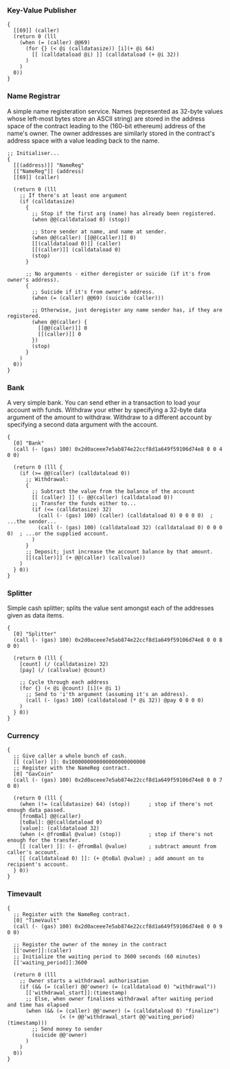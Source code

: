 ### Key-Value Publisher

```
{
  [[69]] (caller)
  (return 0 (lll
    (when (= (caller) @@69)
      (for {} (< @i (calldatasize)) [i](+ @i 64)
        [[ (calldataload @i) ]] (calldataload (+ @i 32))
      )
    )
  0))
}
```

### Name Registrar
A simple name registeration service. Names (represented as 32-byte values whose left-most bytes store an ASCII string) are stored in the address space of the contract leading to the (160-bit ethereum) address of the name's owner.
The owner addresses are similarly stored in the contract's address space with a value leading back to the  name.

```
;; Initialiser...
{
  [[(address)]] "NameReg"
  [["NameReg"]] (address)
  [[69]] (caller)

  (return 0 (lll
    ;; If there's at least one argument
    (if (calldatasize)
      {
        ;; Stop if the first arg (name) has already been registered.
        (when @@(calldataload 0) (stop))

        ;; Store sender at name, and name at sender.
        (when @@(caller) [[@@(caller)]] 0)
        [[(calldataload 0)]] (caller)
        [[(caller)]] (calldataload 0)
        (stop)
      }

      ;; No arguments - either deregister or suicide (if it's from owner's address).
      {
        ;; Suicide if it's from owner's address.
        (when (= (caller) @@69) (suicide (caller)))

        ;; Otherwise, just deregister any name sender has, if they are registered.
        (when @@(caller) {
          [[@@(caller)]] 0
          [[(caller)]] 0
        })
        (stop)
      }
    )
  0))
}
```

### Bank

A very simple bank. You can send ether in a transaction to load your account with funds. Withdraw your ether by specifying a 32-byte data argument of the amount to withdraw. Withdraw to a different account by specifying a second data argument with the account.

```
{
  [0] "Bank"
  (call (- (gas) 100) 0x2d0aceee7e5ab874e22ccf8d1a649f59106d74e8 0 0 4 0 0)

  (return 0 (lll {
    (if (>= @@(caller) (calldataload 0))
      ;; Withdrawal:
      {
        ;; Subtract the value from the balance of the account
        [[ (caller) ]] (- @@(caller) (calldataload 0))
        ;; Transfer the funds either to...
        (if (<= (calldatasize) 32)
          (call (- (gas) 100) (caller) (calldataload 0) 0 0 0 0)  ; ...the sender...
          (call (- (gas) 100) (calldataload 32) (calldataload 0) 0 0 0 0)  ; ...or the supplied account.
        )
      }
      ;; Deposit; just increase the account balance by that amount.
      [[(caller)]] (+ @@(caller) (callvalue))
    )
  } 0))
}
```

### Splitter
Simple cash splitter; splits the value sent amongst each of the addresses given as data items.
```
{
  [0] "Splitter"
  (call (- (gas) 100) 0x2d0aceee7e5ab874e22ccf8d1a649f59106d74e8 0 0 8 0 0)

  (return 0 (lll {
    [count] (/ (calldatasize) 32)
    [pay] (/ (callvalue) @count)

    ;; Cycle through each address
    (for {} (< @i @count) [i](+ @i 1)
      ;; Send to 'i'th argument (assuming it's an address).
      (call (- (gas) 100) (calldataload (* @i 32)) @pay 0 0 0 0)
    )
  } 0))
}
```

### Currency

```
{
  ;; Give caller a whole bunch of cash.
  [[ (caller) ]]: 0x1000000000000000000000000
  ;; Register with the NameReg contract.
  [0] "GavCoin"
  (call (- (gas) 100) 0x2d0aceee7e5ab874e22ccf8d1a649f59106d74e8 0 0 7 0 0)

  (return 0 (lll {
    (when (!= (calldatasize) 64) (stop))      ; stop if there's not enough data passed.
    [fromBal] @@(caller)
    [toBal]: @@(calldataload 0)
    [value]: (calldataload 32)
    (when (< @fromBal @value) (stop))         ; stop if there's not enough for the transfer.
    [[ (caller) ]]: (- @fromBal @value)       ; subtract amount from caller's account.
    [[ (calldataload 0) ]]: (+ @toBal @value) ; add amount on to recipient's account.
  } 0))
}
```

### Timevault

```
{
  ;; Register with the NameReg contract.
  [0] "TimeVault"
  (call (- (gas) 100) 0x2d0aceee7e5ab874e22ccf8d1a649f59106d74e8 0 0 9 0 0)

  ;; Register the owner of the money in the contract
  [['owner]]:(caller)
  ;; Initialize the waiting period to 3600 seconds (60 minutes)
  [['waiting_period]]:3600

  (return 0 (lll
    ;; Owner starts a withdrawal authorisation
    (if (&& (= (caller) @@'owner) (= (calldataload 0) "withdrawal"))
      [['withdrawal_start]]:(timestamp)
      ;; Else, when owner finalises withdrawal after waiting period and time has elapsed
      (when (&& (= (caller) @@'owner) (= (calldataload 0) "finalize")
                 (< (+ @@'withdrawal_start @@'waiting_period) (timestamp)))
        ;; Send money to sender
        (suicide @@'owner)
      )
    )
  0))
}
```